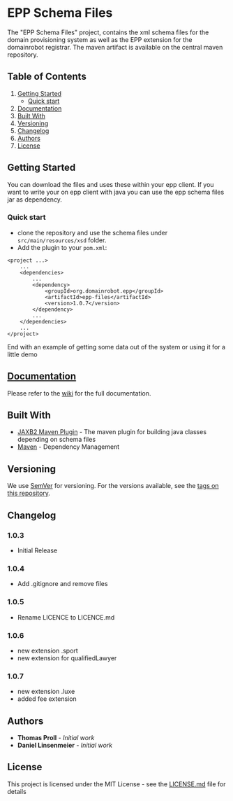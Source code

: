 # EPP Schema Files 

The "EPP Schema Files" project, contains the xml schema files for the domain provisioning system as well as the EPP extension for the domainrobot registrar. 
The maven artifact is available on the central maven repository.

## Table of Contents
1. [Getting Started](#getting-started)
   * [Quick start](#quick-start)
2. [Documentation](#documentation)
3. [Built With](#built-with)
4. [Versioning](#versioning)
5. [Changelog](#changelog)
6. [Authors](#authors) 
7. [License](#licence)


## Getting Started

You can download the files and uses these within your epp client. If you want to write your on epp client with java you can use the epp schema files jar as dependency.


### Quick start

* clone the repository and use the schema files under `src/main/resources/xsd` folder.
* Add the plugin to your `pom.xml`:

```
<project ...>
	...
	<dependencies>
		...
		<dependency>
			<groupId>org.domainrobot.epp</groupId>
			<artifactId>epp-files</artifactId>
			<version>1.0.7</version>
		</dependency>
		...
	</dependencies>
	...
</project>
```


End with an example of getting some data out of the system or using it for a little demo

## [Documentation](https://help.internetx.com/epp) ##

Please refer to the [wiki](https://en.help.internetx.com/display/APIEN/EPP) for the full documentation.

## Built With

* [JAXB2 Maven Plugin](https://github.com/highsource/maven-jaxb2-plugin ) - The maven plugin for building java classes depending on schema files
* [Maven](https://maven.apache.org/) - Dependency Management


## Versioning

We use [SemVer](http://semver.org/) for versioning. For the versions available, see the [tags on this repository](https://github.com/your/project/tags). 

## Changelog

### 1.0.3
* Initial Release
### 1.0.4
* Add .gitignore and remove files
### 1.0.5
* Rename LICENCE to LICENCE.md
### 1.0.6
* new extension .sport
* new extension for qualifiedLawyer

### 1.0.7
* new extension .luxe
* added fee extension

## Authors

* **Thomas Proll** - *Initial work*
* **Daniel Linsenmeier** - *Initial work*


## License

This project is licensed under the MIT License - see the [LICENSE.md](LICENSE.md) file for details


